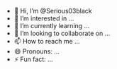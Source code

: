 - 👋 Hi, I’m @Serious03black
- 👀 I’m interested in ...
- 🌱 I’m currently learning ...
- 💞️ I’m looking to collaborate on ...
- 📫 How to reach me ...
- 😄 Pronouns: ...
- ⚡ Fun fact: ...

<!---
Serious03black/Serious03black is a ✨ special ✨ repository because its `README.md` (this file) appears on your GitHub profile.
You can click the Preview link to take a look at your changes.
--->
